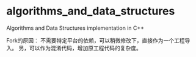 # algorithms_and_data_structures
Algorithms and Data Structures implementation in C++

Fork的原因：
  不需要特定平台的依赖，可以稍微修改下，直接作为一个工程导入。
  另，可以作为混淆代码，增加原工程代码的复杂度。
